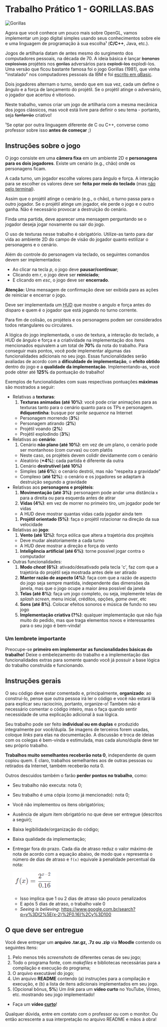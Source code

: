 # Trabalho Prático 1 - GORILLAS.BAS

![Gorillas](http://i.imgur.com/14a90Cv.gif)

Agora que você conhece um pouco mais sobre OpenGL, vamos implementar um jogo
digital simples usando seus conhecimentos sobre ele e uma linguagem de
programação à sua escolha¹ (**C/C++**, Java, etc.).

Jogos de artilharia datam de antes mesmo do surgimento dos computadores
pessoais, na década de 70. A ideia básica é lançar ~~bananas explosivas~~
projéteis nos ~~gorilas~~ adversários para ~~explodi-los~~ explodi-los.
Uma versão que ficou bastante famosa foi o jogo Gorillas (1981), que
vinha "instalado" nos computadores pessoais da IBM e foi
[escrito em qBasic][gorillas-src].

Dois jogadores alternam o turno, sendo que em sua vez, cada um define o
ângulo e a força de lançamento do projétil. Se o projétil atinge o
adversário, o jogador que acertou é vitorioso.

Neste trabalho, vamos criar um jogo de artilharia com a mesma mecânica dos
jogos clássicos, mas você está livre para definir o seu tema - portanto,
seja ~~fanfarrão~~ criativo!

¹Se optar por outra linguagem diferente de C ou C++, converse como professor
sobre isso **antes de começar** ;)

## Instruções sobre o jogo

O jogo consiste em uma **câmera fixa** em um ambiente 2D e **personagens
para os dois jogadores**. Existe um cenário (e.g., chão) onde os
personagens ficam.

A cada turno, um jogador escolhe valores para ângulo e força. A interação
para se escolher os valores deve ser **feita por meio do teclado**
(mas <u>não pelo terminal</u>).

Assim que o projétil atinge o cenário (e.g., o chão), o turno passa para o
outro jogador. Se o projétil atinge um jogador, ele perde o jogo e o
outro ganha. Não é necessário provocar a destruição do cenário.

Finda uma partida, deve aparecer uma mensagem perguntando se o jogador
deseja jogar novamente ou sair do jogo.

O uso de texturas nesse trabalho é obrigatório. Utilize-as tanto para dar
vida ao ambiente 2D do campo de visão do jogador quanto estilizar o
personagens e o cenário.

Além do controle do personagem via teclado, os seguintes comandos devem
ser implementados:

- Ao clicar na tecla *p*, o jogo deve **pausar/continuar**;
- Clicando em *r*, o jogo deve ser **reiniciado**;
- E clicando em *esc*, o jogo deve ser **encerrado**.

**Atenção:** Uma mensagem de confirmação deve ser exibida para as ações
de reiniciar e encerrar o jogo.

Deve ser implementada um <abbr title="Head-up Display">HUD</abbr> que
mostre o angulo e força antes do disparo e quem é o jogador que está
jogando no turno corrente.

Para fim de colisão, os projéteis e os personagens podem ser
considerados todos retangulares ou circulares.

A lógica do jogo implementada, o uso de textura, a interação do teclado, a
HUD de ângulo e força e a criatividade na implementação dos itens
mencionados equivalem a um total de **70%** da nota do trabalho. Para
conseguir mais pontos, você pode implementar algumas das funcionalidades
adicionais no seu jogo. Essas funcionalidades serão avaliadas de acordo
com a **dificuldade de implementação**, o **efeito obtido** dentro do
jogo e a **qualidade da implementação**. Implementando-as, você pode
obter até **125%** da pontuação do trabalho!

Exemplos de funcionalidades com suas respectivas pontuações **máximas** são
mostrados a seguir:

- Relativas a **texturas**:
  1. **Texturas animadas (até 10%)**: você pode criar animações para as
    texturas tanto para o cenário quanto para os TPs e personagem.
    **#diquentinha**: busque por _sprite sequence_ na Internet
    - Personagem morrendo (**3%**)
    - Personagem atirando (**2%**)
    - Projétil voando (**2%**)
    - Projétil explodindo (**3%**)
- Relativas ao **cenário**:
  1. Cenário **não plano (até 10%)**: em vez de um plano, o cenário pode
    ser montanhoso (com curvas) ou com platôs
    - Neste caso, os projéteis devem colidir devidamente com o cenário
    - Aleatório (**+4%**): cada partida é diferente da outra
  1. Cenário **destrutível (até 10%)**
    - Simples (**até 6%**): o cenário destrói, mas não "respeita a gravidade"
    - Complexo (**até 12%**): o cenário e os jogadores se adaptam à
      destruição segundo a gravidade
- Relativas aos **personagens e projéteis**:
  1. **Movimentação (até 3%)**: personagem pode andar uma distância `x`
    para a direita ou para esquerda antes de atirar
  1. **Vidas (4%)**: em vez de morrer no primeiro tiro, um jogador pode
    ter vidas
    - A HUD deve mostrar quantas vidas cada jogador ainda tem
  1. **Projétil orientado (5%)**: faça o projétil rotacionar na direção
    da sua velocidade
- Relativas ao **jogo**:
  1. **Vento (até 12%)**: força eólica que altera a trajetória dos projéteis
    - Deve mudar aleatoriamente a cada turno
    - A HUD deve mostrar a direção e força do vento
  1. **Inteligência artificial (até 6%)**: torne possível jogar contra
    o computador
- Outras funcionalidades:
  1. **Modo _cheat_ (6%)**: ativado/desativado pela tecla 'c', faz com que
    a trajetória do projétil seja mostrada antes dele ser atirado
  1. **Manter razão de aspecto (4%)**: faça com que a razão de aspecto do jogo
    seja sempre mantida, independente das dimensões da janela, mas que o
    jogo ocupe a maior área possível da janela
  1. **Telas (até 8%)**: faça um jogo completo, ou seja, implemente telas de
    _splash screen_, menu inicial, créditos, opções, _game over_, etc
  1. **Sons (até 8%)**. Colocar efeitos sonoros e música de fundo no seu jogo
  1. **Implementação criativa (?%)**: qualquer implementação que não fuja
    muito do pedido, mas que traga elementos novos e interessantes para o
    seu jogo é bem-vinda!

### Um lembrete importante

Preocupe-se **primeiro em implementar as funcionalidades básicas do trabalho!**
Deixe o embelezamento do trabalho e a implementação das funcionalidades extras
para somente quando você já possuir a base lógica do trabalho construída
e funcionando.

## Instruções gerais

O seu código deve estar comentado e, principalmente, **organizado**: ao
construí-lo, pense que outra pessoa irá ler o código e você não estará lá
para explicar seu raciocínio, portanto, organize-o! Também não é necessário
comentar o código inteiro, mas o faça quando sentir necessidade de uma
explicação adicional à sua lógica.

Seu trabalho pode ser feito **individual ou em duplas** e produzido
integralmente por você/dupla. Se imagens de terceiros forem usadas,
coloque _links_ para elas na documentação. A discussão e troca de ideias
com os colegas é bem-vinda e estimulada, mas cada aluno/dupla deve ter seu
próprio trabalho.

**Trabalhos muito semelhantes receberão nota 0**, independente de quem
copiou quem. E claro, trabalhos semelhantes aos de outras pessoas ou
retirados da Internet, também receberão nota 0.

Outros descuidos também o farão **perder pontos no trabalho**, como:

- Seu trabalho não executa: nota 0;
- Seu trabalho é uma cópia (como já mencionado): nota 0;
- Você não implementou os itens obrigatórios;
- Ausência de algum item obrigatório no que deve ser entregue (descritos
  a seguir);
- Baixa legibilidade/organização do código;
- Baixa qualidade da implementação;
- Entregar fora do prazo. Cada dia de atraso reduz o valor máximo de nota
  de acordo com a equação abaixo, de modo que `x` representa o número de
  dias de atraso e `f(x)` equivale à penalidade percentual da nota:

  ![Fórmula de penalidade por atraso](../../images/penalidade-por-atraso.png)
  - Isso implica que 1 ou 2 dias de atraso são pouco penalizados
  - E após 5 dias de atraso, o trabalho vale 0
  - _Seeing is believing_:
    https://www.google.com.br/search?q=y%3D(2%5E(x-2)%2F0.16)%2Cy%3D100

## O que deve ser entregue

Você deve entregar um **arquivo .tar.gz, .7z ou .zip** via **Moodle** contendo
os seguintes itens:

1. Pelo menos três _screenshots_ de diferentes cenas de seu jogo;
2. Todo o programa fonte, com _makefiles_ e bibliotecas necessárias para a
  compilação e execução do programa;
3. O arquivo executável do jogo;
4. Um arquivo **README** contendo (a) instruções para a compilação e
  execução, e (b) a lista de itens adicionais implementados em seu jogo.
5. (Opcional bônus, **5%**) Um _link_ para um **vídeo curto** no YouTube,
  Vimeo, etc. mostrando seu jogo implementado!
  - Faça um **vídeo <u>curto</u>**!

Qualquer dúvida, entre em contato com o professor ou com o monitor. Ou então
acrescente a sua interpretação no arquivo README e mãos à obra!


[gorillas-src]: http://telcontar.net/Misc/Gorillas/Gorillas.bas
[matt-chat]: https://www.youtube.com/watch?v=OClDqy68vEI
